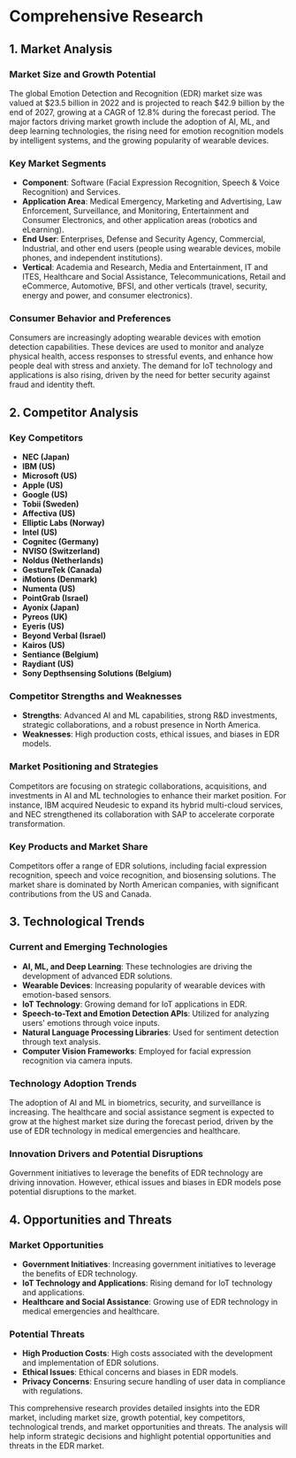 # Comprehensive Research

## 1. Market Analysis

### Market Size and Growth Potential
The global Emotion Detection and Recognition (EDR) market size was valued at $23.5 billion in 2022 and is projected to reach $42.9 billion by the end of 2027, growing at a CAGR of 12.8% during the forecast period. The major factors driving market growth include the adoption of AI, ML, and deep learning technologies, the rising need for emotion recognition models by intelligent systems, and the growing popularity of wearable devices.

### Key Market Segments
- **Component**: Software (Facial Expression Recognition, Speech & Voice Recognition) and Services.
- **Application Area**: Medical Emergency, Marketing and Advertising, Law Enforcement, Surveillance, and Monitoring, Entertainment and Consumer Electronics, and other application areas (robotics and eLearning).
- **End User**: Enterprises, Defense and Security Agency, Commercial, Industrial, and other end users (people using wearable devices, mobile phones, and independent institutions).
- **Vertical**: Academia and Research, Media and Entertainment, IT and ITES, Healthcare and Social Assistance, Telecommunications, Retail and eCommerce, Automotive, BFSI, and other verticals (travel, security, energy and power, and consumer electronics).

### Consumer Behavior and Preferences
Consumers are increasingly adopting wearable devices with emotion detection capabilities. These devices are used to monitor and analyze physical health, access responses to stressful events, and enhance how people deal with stress and anxiety. The demand for IoT technology and applications is also rising, driven by the need for better security against fraud and identity theft.

## 2. Competitor Analysis

### Key Competitors
- **NEC (Japan)**
- **IBM (US)**
- **Microsoft (US)**
- **Apple (US)**
- **Google (US)**
- **Tobii (Sweden)**
- **Affectiva (US)**
- **Elliptic Labs (Norway)**
- **Intel (US)**
- **Cognitec (Germany)**
- **NVISO (Switzerland)**
- **Noldus (Netherlands)**
- **GestureTek (Canada)**
- **iMotions (Denmark)**
- **Numenta (US)**
- **PointGrab (Israel)**
- **Ayonix (Japan)**
- **Pyreos (UK)**
- **Eyeris (US)**
- **Beyond Verbal (Israel)**
- **Kairos (US)**
- **Sentiance (Belgium)**
- **Raydiant (US)**
- **Sony Depthsensing Solutions (Belgium)**

### Competitor Strengths and Weaknesses
- **Strengths**: Advanced AI and ML capabilities, strong R&D investments, strategic collaborations, and a robust presence in North America.
- **Weaknesses**: High production costs, ethical issues, and biases in EDR models.

### Market Positioning and Strategies
Competitors are focusing on strategic collaborations, acquisitions, and investments in AI and ML technologies to enhance their market position. For instance, IBM acquired Neudesic to expand its hybrid multi-cloud services, and NEC strengthened its collaboration with SAP to accelerate corporate transformation.

### Key Products and Market Share
Competitors offer a range of EDR solutions, including facial expression recognition, speech and voice recognition, and biosensing solutions. The market share is dominated by North American companies, with significant contributions from the US and Canada.

## 3. Technological Trends

### Current and Emerging Technologies
- **AI, ML, and Deep Learning**: These technologies are driving the development of advanced EDR solutions.
- **Wearable Devices**: Increasing popularity of wearable devices with emotion-based sensors.
- **IoT Technology**: Growing demand for IoT applications in EDR.
- **Speech-to-Text and Emotion Detection APIs**: Utilized for analyzing users' emotions through voice inputs.
- **Natural Language Processing Libraries**: Used for sentiment detection through text analysis.
- **Computer Vision Frameworks**: Employed for facial expression recognition via camera inputs.

### Technology Adoption Trends
The adoption of AI and ML in biometrics, security, and surveillance is increasing. The healthcare and social assistance segment is expected to grow at the highest market size during the forecast period, driven by the use of EDR technology in medical emergencies and healthcare.

### Innovation Drivers and Potential Disruptions
Government initiatives to leverage the benefits of EDR technology are driving innovation. However, ethical issues and biases in EDR models pose potential disruptions to the market.

## 4. Opportunities and Threats

### Market Opportunities
- **Government Initiatives**: Increasing government initiatives to leverage the benefits of EDR technology.
- **IoT Technology and Applications**: Rising demand for IoT technology and applications.
- **Healthcare and Social Assistance**: Growing use of EDR technology in medical emergencies and healthcare.

### Potential Threats
- **High Production Costs**: High costs associated with the development and implementation of EDR solutions.
- **Ethical Issues**: Ethical concerns and biases in EDR models.
- **Privacy Concerns**: Ensuring secure handling of user data in compliance with regulations.

This comprehensive research provides detailed insights into the EDR market, including market size, growth potential, key competitors, technological trends, and market opportunities and threats. The analysis will help inform strategic decisions and highlight potential opportunities and threats in the EDR market.
